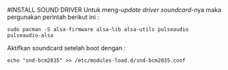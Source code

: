 #INSTALL SOUND DRIVER
Untuk meng-*update driver* *soundcard*-nya maka pergunakan perintah berikut ini :

    sudo pacman -S alsa-firmware alsa-lib alsa-utils pulseaudio pulseaudio-alsa
Aktifkan soundcard setelah boot dengan :

    echo "snd-bcm2835" >> /etc/modules-load.d/snd-bcm2835.conf